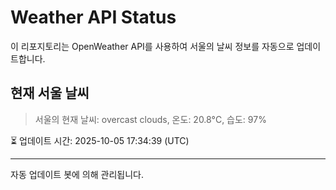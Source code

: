 
# Weather API Status

이 리포지토리는 OpenWeather API를 사용하여 서울의 날씨 정보를 자동으로 업데이트합니다.

## 현재 서울 날씨
> 서울의 현재 날씨: overcast clouds, 온도: 20.8°C, 습도: 97%

⏳ 업데이트 시간: 2025-10-05 17:34:39 (UTC)

---
자동 업데이트 봇에 의해 관리됩니다.
